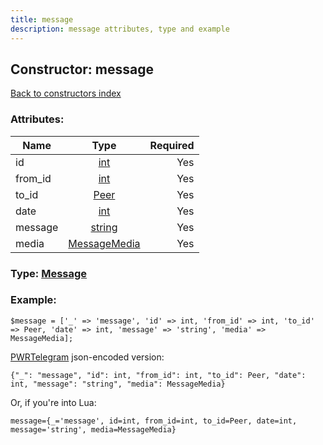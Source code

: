 ```yaml
---
title: message
description: message attributes, type and example
---
```

## Constructor: message  
[Back to constructors index](index.md)



### Attributes:

| Name     |    Type       | Required |
|----------|:-------------:|---------:|
|id|[int](../types/int.md) | Yes|
|from\_id|[int](../types/int.md) | Yes|
|to\_id|[Peer](../types/Peer.md) | Yes|
|date|[int](../types/int.md) | Yes|
|message|[string](../types/string.md) | Yes|
|media|[MessageMedia](../types/MessageMedia.md) | Yes|



### Type: [Message](../types/Message.md)


### Example:

```
$message = ['_' => 'message', 'id' => int, 'from_id' => int, 'to_id' => Peer, 'date' => int, 'message' => 'string', 'media' => MessageMedia];
```  

[PWRTelegram](https://pwrtelegram.xyz) json-encoded version:

```
{"_": "message", "id": int, "from_id": int, "to_id": Peer, "date": int, "message": "string", "media": MessageMedia}
```


Or, if you're into Lua:  


```
message={_='message', id=int, from_id=int, to_id=Peer, date=int, message='string', media=MessageMedia}

```


